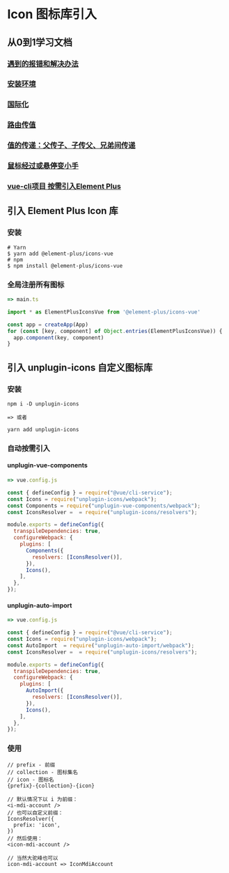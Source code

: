 # Icon 图标库引入

## 从0到1学习文档
### [遇到的报错和解决办法](./%E9%81%87%E5%88%B0%E7%9A%84%E6%8A%A5%E9%94%99%E5%92%8C%E8%A7%A3%E5%86%B3%E5%8A%9E%E6%B3%95.md)
### [安装环境](./%E5%AE%89%E8%A3%85%E7%8E%AF%E5%A2%83.md)
### [国际化](./%E5%9B%BD%E9%99%85%E5%8C%96.md)
### [路由传值](./%E8%B7%AF%E7%94%B1%E4%BC%A0%E5%80%BC.md)
### [值的传递：父传子、子传父、兄弟间传递](./%E5%80%BC%E7%9A%84%E4%BC%A0%E9%80%92%EF%BC%9A%E7%88%B6%E4%BC%A0%E5%AD%90%E3%80%81%E5%AD%90%E4%BC%A0%E7%88%B6%E3%80%81%E5%85%84%E5%BC%9F%E9%97%B4%E4%BC%A0%E9%80%92.md)
### [鼠标经过或悬停变小手](./%E9%BC%A0%E6%A0%87%E7%BB%8F%E8%BF%87%E6%88%96%E6%82%AC%E5%81%9C%E5%8F%98%E5%B0%8F%E6%89%8B.md)
### [vue-cli项目 按需引入Element Plus](./vue-cli%E9%A1%B9%E7%9B%AE%20%E6%8C%89%E9%9C%80%E5%BC%95%E5%85%A5Element%20Plus.md)

## 引入 Element Plus Icon 库

### 安装
```
# Yarn
$ yarn add @element-plus/icons-vue
# npm
$ npm install @element-plus/icons-vue
```

### 全局注册所有图标
```main.ts
=> main.ts

import * as ElementPlusIconsVue from '@element-plus/icons-vue'

const app = createApp(App)
for (const [key, component] of Object.entries(ElementPlusIconsVue)) {
  app.component(key, component)
}
```

## 引入 unplugin-icons 自定义图标库

### 安装
```
npm i -D unplugin-icons

=> 或者

yarn add unplugin-icons
```

### 自动按需引入

#### unplugin-vue-components
``` vue.config.js
=> vue.config.js

const { defineConfig } = require("@vue/cli-service");
const Icons = require("unplugin-icons/webpack");
const Components = require("unplugin-vue-components/webpack");
const IconsResolver =  = require("unplugin-icons/resolvers");

module.exports = defineConfig({
  transpileDependencies: true,
  configureWebpack: {
    plugins: [
      Components({
        resolvers: [IconsResolver()],
      }),
      Icons(),
    ],
  },
});
```

#### unplugin-auto-import
```vue.config.js
=> vue.config.js

const { defineConfig } = require("@vue/cli-service");
const Icons = require("unplugin-icons/webpack");
const AutoImport  = require("unplugin-auto-import/webpack");
const IconsResolver =  = require("unplugin-icons/resolvers");

module.exports = defineConfig({
  transpileDependencies: true,
  configureWebpack: {
    plugins: [
      AutoImport({
        resolvers: [IconsResolver()],
      }),
      Icons(),
    ],
  },
});
```

### 使用
```
// prefix - 前缀
// collection - 图标集名
// icon - 图标名
{prefix}-{collection}-{icon}

// 默认情况下以 i 为前缀：
<i-mdi-account />
// 也可以自定义前缀：
IconsResolver({
  prefix: 'icon',
})
// 然后使用：
<icon-mdi-account />

// 当然大驼峰也可以
icon-mdi-account => IconMdiAccount
```
